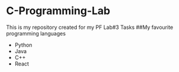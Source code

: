 # C-Programming-Lab
This is my repository created for my PF Lab#3 Tasks
##My favourite programming languages
+ Python
+ Java
+ C++
+ React
